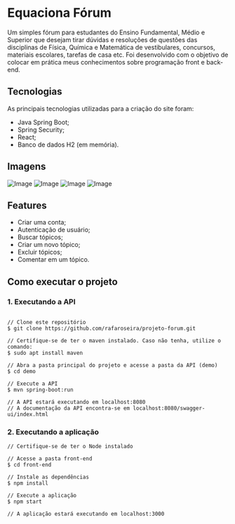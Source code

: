 # Equaciona Fórum

Um simples fórum para estudantes do Ensino Fundamental, Médio e Superior que desejam tirar dúvidas e resoluções de questões das disciplinas de Física, Química e Matemática de vestibulares, concursos, materiais escolares, tarefas de casa etc. Foi desenvolvido com o objetivo de colocar em prática meus conhecimentos sobre programação front e back-end.

## Tecnologias

As principais tecnologias utilizadas para a criação do site foram:
* Java Spring Boot;
* Spring Security;
* React;
* Banco de dados H2 (em memória).

## Imagens
![Image](https://github.com/user-attachments/assets/cabc19dc-f7c6-4a14-afe5-e631f702ae4f)
![Image](https://github.com/user-attachments/assets/0d71addb-9e91-4796-8889-926f094405fe)
![Image](https://github.com/user-attachments/assets/50b462cb-68b6-4d7a-aad5-04f2e5ae37ab)
![Image](https://github.com/user-attachments/assets/208114a8-fc64-4169-8c7b-cf8cbe00c1b1)
## Features

* Criar uma conta;
* Autenticação de usuário;
* Buscar tópicos;
* Criar um novo tópico;
* Excluir tópicos;
* Comentar em um tópico.

## Como executar o projeto
### 1. Executando a API
```

// Clone este repositório
$ git clone https://github.com/rafaroseira/projeto-forum.git

// Certifique-se de ter o maven instalado. Caso não tenha, utilize o comando:
$ sudo apt install maven

// Abra a pasta principal do projeto e acesse a pasta da API (demo)
$ cd demo

// Execute a API
$ mvn spring-boot:run

// A API estará executando em localhost:8080
// A documentação da API encontra-se em localhost:8080/swagger-ui/index.html
```
### 2. Executando a aplicação
```
// Certifique-se de ter o Node instalado

// Acesse a pasta front-end
$ cd front-end

// Instale as dependências
$ npm install

// Execute a aplicação
$ npm start

// A aplicação estará executando em localhost:3000
```
